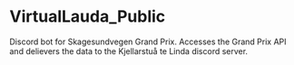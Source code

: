 # VirtualLauda_Public
Discord bot for Skagesundvegen Grand Prix. Accesses the Grand Prix API and delievers the data to the Kjellarstuå te Linda discord server.
